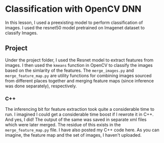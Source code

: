 # Classification with OpenCV DNN
In this lesson, I used a preexisting model to perform classification of images. I used the resnet50 model pretrained on Imagenet dataset to classify Images.

## Project
Under the project folder, I used the Resnet model to extract features from images. I then used the `kmeans` function in OpenCV to classify the images based on the simlarity of the features.
The `merge_images.py` and `merge_feature_map.py` are utility functions for combining images sourced from different places together and merging feature maps (since inference was done separately), respectively.

### C++
The inferencing bit for feature extraction took quite a considerable time to run. I imagined I could get a considerable time boost if I rewrote it in C++. And yes, I did! The output of the same was saved in separate xml files which were later merged. The residue of this exists in the `merge_feature_map.py` file. I have also posted my C++ code here. As you can imagine, the feature map and the set of images, I haven't uploaded.

